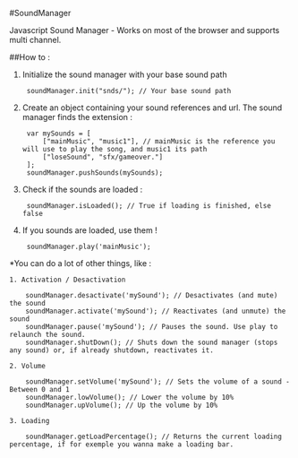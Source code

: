 #SoundManager

Javascript Sound Manager - Works on most of the browser and supports multi channel.

##How to :

1. Initialize the sound manager with your base sound path

		soundManager.init("snds/"); // Your base sound path


2. Create an object containing your sound references and url. The sound manager finds the extension : 
	
		var mySounds = [
			["mainMusic", "music1"], // mainMusic is the reference you will use to play the song, and music1 its path
			["loseSound", "sfx/gameover."]
		];
		soundManager.pushSounds(mySounds); 

3. Check if the sounds are loaded :
	
		soundManager.isLoaded(); // True if loading is finished, else false

4. If you sounds are loaded, use them !
	
		soundManager.play('mainMusic');


*You can do a lot of  other things, like :
	
	1. Activation / Desactivation

		soundManager.desactivate('mySound'); // Desactivates (and mute) the sound
		soundManager.activate('mySound'); // Reactivates (and unmute) the sound
		soundManager.pause('mySound'); // Pauses the sound. Use play to relaunch the sound.
		soundManager.shutDown(); // Shuts down the sound manager (stops any sound) or, if already shutdown, reactivates it.

	2. Volume

		soundManager.setVolume('mySound'); // Sets the volume of a sound - Between 0 and 1
		soundManager.lowVolume(); // Lower the volume by 10%
		soundManager.upVolume(); // Up the volume by 10%

	3. Loading

		soundManager.getLoadPercentage(); // Returns the current loading percentage, if for exemple you wanna make a loading bar.